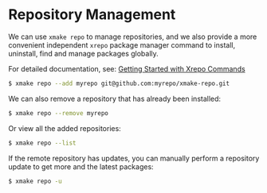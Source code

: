 
# Repository Management

We can use `xmake repo` to manage repositories, and we also provide a more convenient independent `xrepo` package manager command to install, uninstall, find and manage packages globally.

For detailed documentation, see: [Getting Started with Xrepo Commands](/guide/package-management/xrepo-cli)

```sh
$ xmake repo --add myrepo git@github.com:myrepo/xmake-repo.git
```

We can also remove a repository that has already been installed:

```sh
$ xmake repo --remove myrepo
```

Or view all the added repositories:

```sh
$ xmake repo --list
```

If the remote repository has updates, you can manually perform a repository update to get more and the latest packages:

```sh
$ xmake repo -u
```

